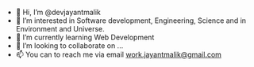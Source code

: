 - 👋 Hi, I’m @devjayantmalik
- 👀 I’m interested in Software development, Engineering, Science and in Environment and Universe.
- 🌱 I’m currently learning Web Development
- 💞️ I’m looking to collaborate on ...
- 📫 You can to reach me via email work.jayantmalik@gmail.com 


